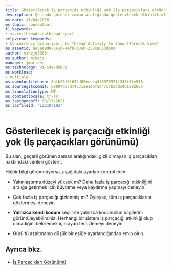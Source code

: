 ```yaml
---
title: Gösterilecek Iş parçacığı etkinliği yok (Iş parçacıkları görünümü) | Microsoft Docs
description: Şu anda görünür zaman aralığında gösterilecek etkinlik olmayan Iş parçacıkları görünümü hakkında bilgi edinin.
ms.date: 11/04/2016
ms.topic: conceptual
f1_keywords:
- vs.cv.threads.nothreadreport
helpviewer_keywords:
- Concurrency Visualizer, No Thread Activity to Show (Threads View)
ms.assetid: aa5ae9d0-561d-4ef8-b36b-258ce553d50a
author: mikejo5000
ms.author: mikejo
manager: jmartens
ms.technology: vs-ide-debug
ms.workload:
- multiple
ms.openlocfilehash: 8bfb26f6f632d62eceea3f897297ff338f3fe978
ms.sourcegitcommit: 68897da7d74c31ae1ebf5d47c7b5ddc9b108265b
ms.translationtype: MT
ms.contentlocale: tr-TR
ms.lasthandoff: 08/13/2021
ms.locfileid: "122107192"
---
```

# <a name="no-thread-activity-to-show-threads-view"></a>Gösterilecek iş parçacığı etkinliği yok (Iş parçacıkları görünümü)
Bu alan, geçerli görünen zaman aralığındaki gizli olmayan iş parçacıkları hakkındaki verileri gösterir.

 Hiçbir bilgi görünmüyorsa, aşağıdaki ayarları kontrol edin:

- Yakınlaştırma düzeyi yüksek mı? Daha fazla iş parçacığı etkinliğini aralığa getirmek için büyütme veya kaydırma yapmayı deneyin.

- Çok fazla iş parçacığı gizlenmiş mi? Öyleyse, tüm iş parçacıklarını göstermeyi deneyin

- **Yalnızca kendi kodum** seçilirse yalnızca kodunuzun bilgilerini görüntüleyebilirsiniz. Herhangi bir sistem iş parçacığı etkinliği olup olmadığını belirlemek için ayarı temizlemeyi deneyin.

- Gürültü azaltmanın düşük bir eşiğe ayarlandığından emin olun.

## <a name="see-also"></a>Ayrıca bkz.
- [İş Parçacıkları Görünümü](../profiling/threads-view-parallel-performance.md)